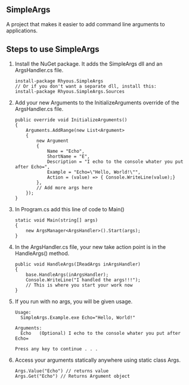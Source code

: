 ## SimpleArgs ##
A project that makes it easier to add command line arguments to applications.

## Steps to use SimpleArgs ##

1. Install the NuGet package. It adds the SimpleArgs dll and an ArgsHandler.cs file.

    ```
    install-package Rhyous.SimpleArgs
    // Or if you don't want a separate dll, install this:
    install-package Rhyous.SimpleArgs.Sources
    ```

2. Add your new Arguments to the InitializeArguments override of the ArgsHandler.cs file.

    ```
    public override void InitializeArguments()
    {
        Arguments.AddRange(new List<Argument>
        {
            new Argument
            {
                Name = "Echo",
                ShortName = "E",
                Description = "I echo to the console whater you put after Echo=",
                Example = "Echo=\"Hello, World!\"",
                Action = (value) => { Console.WriteLine(value);}
            },
            // Add more args here
        });
    }
    ```

3. In Program.cs add this line of code to Main()

    ```
    static void Main(string[] args)
    {
        new ArgsManager<ArgsHandler>().Start(args);
    }
    ```

4. In the ArgsHandler.cs file, your new take action point is in the HandleArgs() method.

    ```
    public void HandleArgs(IReadArgs inArgsHandler)
    {
        base.HandleArgs(inArgsHandler);
        Console.WriteLine("I handled the args!!!");
        // This is where you start your work now
    }
    ```

5. If you run with no args, you will be given usage.

    ```
    Usage:
      SimpleArgs.Example.exe Echo="Hello, World!"
      
    Arguments:
      Echo   (Optional) I echo to the console whater you put after Echo=
    
    Press any key to continue . . .
    ```
6. Access your arguments statically anywhere using static class Args.
     
    ```
    Args.Value("Echo") // returns value
    Args.Get("Echo") // Returns Argument object
    ```

